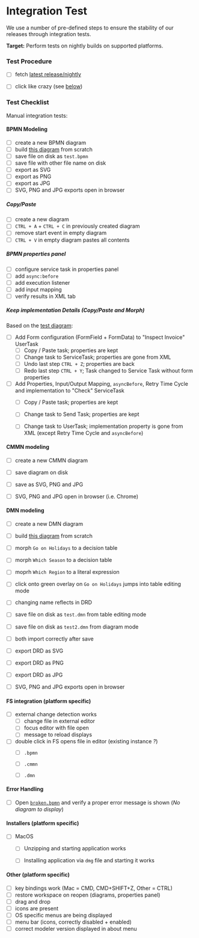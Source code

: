 # Integration Test

We use a number of pre-defined steps to ensure the stability of our releases through integration tests.

__Target:__ Perform tests on nightly builds on supported platforms.


### Test Procedure

* [ ] fetch [latest release/nightly](https://camunda.org/release/camunda-modeler/)
* [ ] click like crazy (see [below](#test-checklist))


### Test Checklist

Manual integration tests:

#### BPMN Modeling

* [ ] create a new BPMN diagram
* [ ] build [this diagram](./test.bpmn.png) from scratch
* [ ] save file on disk as `test.bpmn`
* [ ] save file with other file name on disk
* [ ] export as SVG
* [ ] export as PNG
* [ ] export as JPG
* [ ] SVG, PNG and JPG exports open in browser

##### Copy/Paste

* [ ] create a new diagram
* [ ] `CTRL + A` + `CTRL + C` in previously created diagram
* [ ] remove start event in empty diagram
* [ ] `CTRL + V` in empty diagram pastes all contents

##### BPMN properties panel

* [ ] configure service task in properties panel
* [ ] add `async:before`
* [ ] add execution listener
* [ ] add input mapping
* [ ] verify results in XML tab

##### Keep implementation Details (Copy/Paste and Morph)

Based on the [test diagram](./test.bpmn.png):

* [ ] Add Form configuration (FormField + FormData) to "Inspect Invoice" UserTask
    * [ ] Copy / Paste task; properties are kept
    * [ ] Change task to ServiceTask; properties are gone from XML
    * [ ] Undo last step `CTRL + Z`; properties are back
    * [ ] Redo last step `CTRL + Y`; Task changed to Service Task without form properties
* [ ] Add Properties, Input/Output Mapping, `asyncBefore`, Retry Time Cycle and implementation to "Check" ServiceTask
    * [ ] Copy / Paste task; properties are kept
    * [ ] Change task to Send Task; properties are kept
    * [ ] Change task to UserTask; implementation property is gone from XML (except Retry Time Cycle and `asyncBefore`)


####  CMMN modeling

* [ ] create a new CMMN diagram
* [ ] save diagram on disk
* [ ] save as SVG, PNG and JPG
* [ ] SVG, PNG and JPG open in browser (i.e. Chrome)


#### DMN modeling

* [ ] create a new DMN diagram
* [ ] build [this diagram](./test.dmn.png) from scratch
* [ ] morph `Go on Holidays` to a decision table
* [ ] morph `Which Season` to a decision table
* [ ] moprh `Which Region` to a literal expression
* [ ] click onto green overlay on `Go on Holidays` jumps into table editing mode
* [ ] changing name reflects in DRD
* [ ] save file on disk as `test.dmn` from table editing mode
* [ ] save file on disk as `test2.dmn` from diagram mode
* [ ] both import correctly after save
* [ ] export DRD as SVG
* [ ] export DRD as PNG
* [ ] export DRD as JPG
* [ ] SVG, PNG and JPG exports open in browser


#### FS integration (platform specific)

* [ ] external change detection works
    * [ ] change file in external editor
    * [ ] focus editor with file open
    * [ ] message to reload displays
* [ ] double click in FS opens file in editor (existing instance _?_)
    * [ ] `.bpmn`
    * [ ] `.cmmn`
    * [ ] `.dmn`


#### Error Handling

* [ ] Open [`broken.bpmn`](./broken.bpmn) and verify a proper error message is shown (_No diagram to display_)


#### Installers (platform specific)

* [ ] MacOS
    * [ ] Unzipping and starting application works
    * [ ] Installing application via `dmg` file and starting it works


#### Other (platform specific)

* [ ] key bindings work (Mac = CMD, CMD+SHIFT+Z, Other = CTRL)
* [ ] restore workspace on reopen (diagrams, properties panel)
* [ ] drag and drop
* [ ] icons are present
* [ ] OS specific menus are being displayed
* [ ] menu bar (icons, correctly disabled + enabled)
* [ ] correct modeler version displayed in about menu
